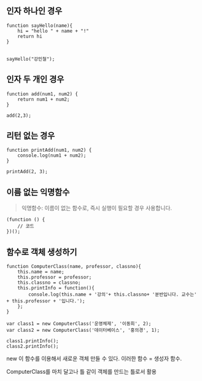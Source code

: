 ## 인자 하나인 경우

```
function sayHello(name){
    hi = "hello " + name + "!"
    return hi
}


sayHello("강민철");
```

## 인자 두 개인 경우

```
function add(num1, num2) {
    return num1 + num2;
}

add(2,3);
```

## 리턴 없는 경우

```
function printAdd(num1, num2) {
    console.log(num1 + num2);
}

printAdd(2, 3);
```

## 이름 없는 익명함수

> 익명함수: 이름이 없는 함수로, 즉시 실행이 필요할 경우 사용합니다.

```
(function () {
    // 코드
})();
```

## 함수로 객체 생성하기

```
function ComputerClass(name, professor, classno){
    this.name = name;
    this.professor = professor;
    this.classno = classno;
    this.printInfo = function(){
        console.log(this.name + '강의'+ this.classno+ '분반입니다. 교수는' + this.professor + '입니다.');
    };
}

var class1 = new ComputerClass('운영체제', '이동희', 2);
var class2 = new ComputerClass('데이터베이스', '홍의경', 1);

class1.printInfo();
class2.printInfo();
```

new 이 함수를 이용해서 새로운 객체 만들 수 있다. 이러한 함수 = 생성자 함수.

ComputerClass를 마치 달고나 틀 같이 객체를 만드는 틀로서 활용